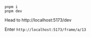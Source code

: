```
pnpm i
pnpm dev
```

Head to http://localhost:5173/dev

Enter `http://localhost:5173/frame/a/13`

